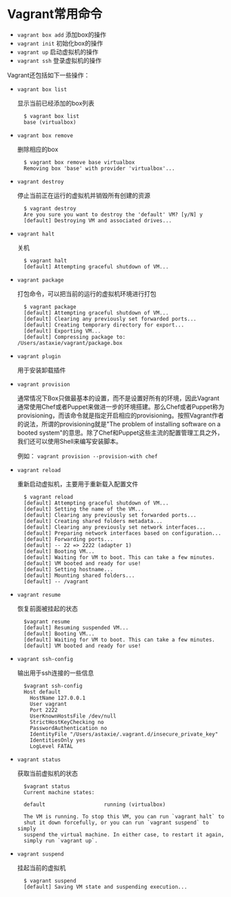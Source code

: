 # Vagrant常用命令

* `vagrant box add` 添加box的操作
* `vagrant init` 初始化box的操作
* `vagrant up` 启动虚拟机的操作
* `vagrant ssh` 登录虚拟机的操作

Vagrant还包括如下一些操作：

* `vagrant box list`

	显示当前已经添加的box列表

		$ vagrant box list
		base (virtualbox)

* `vagrant box remove`

	删除相应的box

		$ vagrant box remove base virtualbox
		Removing box 'base' with provider 'virtualbox'...

* `vagrant destroy`

	停止当前正在运行的虚拟机并销毁所有创建的资源

		$ vagrant destroy
		Are you sure you want to destroy the 'default' VM? [y/N] y
		[default] Destroying VM and associated drives...

* `vagrant halt`  

	关机

		$ vagrant halt
		[default] Attempting graceful shutdown of VM...

* `vagrant package`

	打包命令，可以把当前的运行的虚拟机环境进行打包

		$ vagrant package
		[default] Attempting graceful shutdown of VM...
		[default] Clearing any previously set forwarded ports...
		[default] Creating temporary directory for export...
		[default] Exporting VM...
		[default] Compressing package to: /Users/astaxie/vagrant/package.box

* `vagrant plugin`

	用于安装卸载插件

* `vagrant provision`

	通常情况下Box只做最基本的设置，而不是设置好所有的环境，因此Vagrant通常使用Chef或者Puppet来做进一步的环境搭建。那么Chef或者Puppet称为provisioning，而该命令就是指定开启相应的provisioning。按照Vagrant作者的说法，所谓的provisioning就是"The problem of installing software on a booted system"的意思。除了Chef和Puppet这些主流的配置管理工具之外，我们还可以使用Shell来编写安装脚本。

	例如： `vagrant provision --provision-with chef`

* `vagrant reload`  

	重新启动虚拟机，主要用于重新载入配置文件

		$ vagrant reload
		[default] Attempting graceful shutdown of VM...
		[default] Setting the name of the VM...
		[default] Clearing any previously set forwarded ports...
		[default] Creating shared folders metadata...
		[default] Clearing any previously set network interfaces...
		[default] Preparing network interfaces based on configuration...
		[default] Forwarding ports...
		[default] -- 22 => 2222 (adapter 1)
		[default] Booting VM...
		[default] Waiting for VM to boot. This can take a few minutes.
		[default] VM booted and ready for use!
		[default] Setting hostname...
		[default] Mounting shared folders...
		[default] -- /vagrant

* `vagrant resume`

	恢复前面被挂起的状态

		$vagrant resume
		[default] Resuming suspended VM...
		[default] Booting VM...
		[default] Waiting for VM to boot. This can take a few minutes.
		[default] VM booted and ready for use!

* `vagrant ssh-config`

	输出用于ssh连接的一些信息

		$vagrant ssh-config
		Host default
		  HostName 127.0.0.1
		  User vagrant
		  Port 2222
		  UserKnownHostsFile /dev/null
		  StrictHostKeyChecking no
		  PasswordAuthentication no
		  IdentityFile "/Users/astaxie/.vagrant.d/insecure_private_key"
		  IdentitiesOnly yes
		  LogLevel FATAL

* `vagrant status`

	获取当前虚拟机的状态

		$vagrant status
		Current machine states:

		default                   running (virtualbox)

		The VM is running. To stop this VM, you can run `vagrant halt` to
		shut it down forcefully, or you can run `vagrant suspend` to simply
		suspend the virtual machine. In either case, to restart it again,
		simply run `vagrant up`.

* `vagrant suspend`

	挂起当前的虚拟机

		$ vagrant suspend
		[default] Saving VM state and suspending execution...
